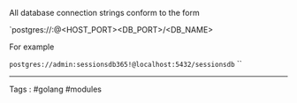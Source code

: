 All database connection strings conform to the form 

`postgres://<username>:<password>@<HOST_PORT><DB_PORT>/<DB_NAME> 

For example

`postgres://admin:sessionsdb365!@localhost:5432/sessionsdb`
``
___
Tags : #golang #modules